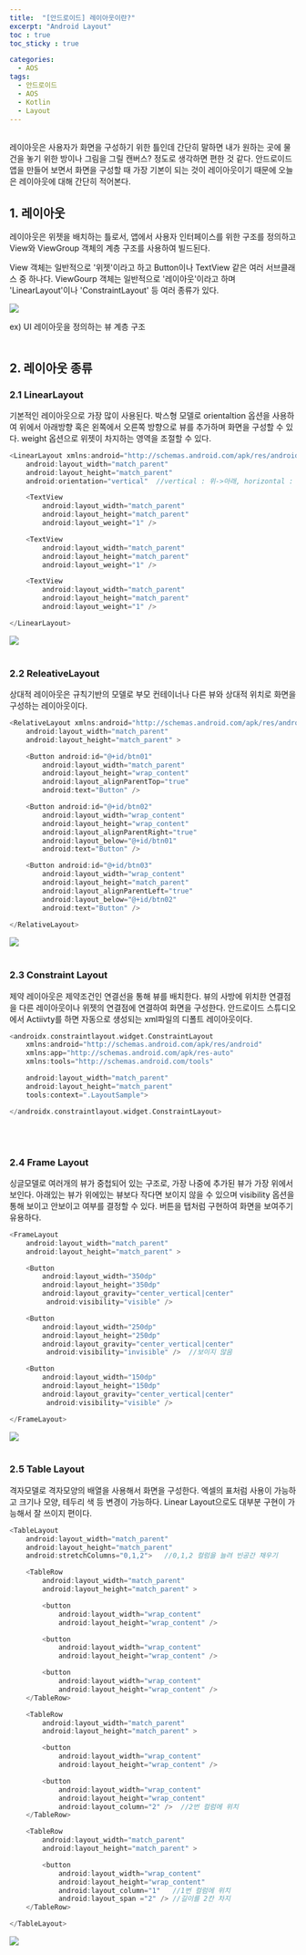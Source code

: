 ```yaml
---
title:  "[안드로이드] 레이아웃이란?"
excerpt: "Android Layout"
toc : true
toc_sticky : true

categories:
  - AOS
tags: 
  - 안드로이드 
  - AOS
  - Kotlin
  - Layout
---
```


<br/>
레이아웃은 사용자가 화면을 구성하기 위한 틀인데 간단히 말하면 내가 원하는 곳에 물건을 놓기 위한 방이나 
그림을 그릴 캔버스? 정도로 생각하면 편한 것 같다.
안드로이드 앱을 만들어 보면서 화면을 구성할 때 가장 기본이 되는 것이 레이아웃이기 때문에 
오늘은 레이아웃에 대해 간단히 적어본다.


## 1. 레이아웃

레이아웃은 위젯을 배치하는 틀로서, 앱에서 사용자 인터페이스를 위한 구조를 정의하고 View와 ViewGroup 객체의 계층
구조를 사용하여 빌드된다.

View 객체는 일반적으로 '위젯'이라고 하고 Button이나 TextView 같은 여러 서브클래스 중 하나다.
ViewGourp 객체는 일반적으로 '레이아웃'이라고 하며 'LinearLayout'이나 'ConstraintLayout' 등 여러 종류가 있다.

<img src="/assets/images/view_structure.PNG">

ex) UI 레이아웃을 정의하는 뷰 계층 구조<br/><br/>



## 2. 레이아웃 종류

### 2.1 LinearLayout

기본적인 레이아웃으로 가장 많이 사용된다. 박스형 모델로 orientaltion 옵션을 사용하여 위에서 아래방향 혹은 왼쪽에서 오른쪽 방향으로 뷰를 추가하며 화면을 구성할 수 있다.
weight 옵션으로 위젯이 차지하는 영역을 조절할 수 있다.

```kotlin
<LinearLayout xmlns:android="http://schemas.android.com/apk/res/android"
    android:layout_width="match_parent"
    android:layout_height="match_parent"
    android:orientation="vertical"  //vertical : 위->아래, horizontal : 좌->우

    <TextView
        android:layout_width="match_parent"
        android:layout_height="match_parent"
        android:layout_weight="1" />

    <TextView
        android:layout_width="match_parent"
        android:layout_height="match_parent"
        android:layout_weight="1" />

    <TextView
        android:layout_width="match_parent"
        android:layout_height="match_parent"
        android:layout_weight="1" />

</LinearLayout>
```

<img src="/assets/images/linearLayout.PNG"><br/><br/>



### 2.2 ReleativeLayout

상대적 레이아웃은 규칙기반의 모델로 부모 컨테이너나 다른 뷰와 상대적 위치로 화면을 구성하는 레이아웃이다.

```kotlin
<RelativeLayout xmlns:android="http://schemas.android.com/apk/res/android" 
    android:layout_width="match_parent" 
    android:layout_height="match_parent" > 

    <Button android:id="@+id/btn01"
        android:layout_width="match_parent"
        android:layout_height="wrap_content"
        android:layout_alignParentTop="true"
        android:text="Button" />

    <Button android:id="@+id/btn02"
        android:layout_width="wrap_content"
        android:layout_height="wrap_content"
        android:layout_alignParentRight="true"
        android:layout_below="@+id/btn01"
        android:text="Button" />

    <Button android:id="@+id/btn03"
        android:layout_width="wrap_content"
        android:layout_height="match_parent"
        android:layout_alignParentLeft="true"
        android:layout_below="@+id/btn02"
        android:text="Button" />
  
</RelativeLayout>
```

<img src="/assets/images/relativeLayout.PNG"><br/><br/>



### 2.3 Constraint Layout

제약 레이아웃은 제약조건인 연결선을 통해 뷰를 배치한다. 뷰의 사방에 위치한 연결점을 다른 레이아웃이나 위젯의 연결점에
연결하여 화면을 구성한다. 안드로이드 스튜디오에서 Actiivty를 하면 자동으로 생성되는 xml파일의 디폴트 레이아웃이다.


```kotlin
<androidx.constraintlayout.widget.ConstraintLayout 
    xmlns:android="http://schemas.android.com/apk/res/android"
    xmlns:app="http://schemas.android.com/apk/res-auto"
    xmlns:tools="http://schemas.android.com/tools"

    android:layout_width="match_parent"
    android:layout_height="match_parent"
    tools:context=".LayoutSample">

</androidx.constraintlayout.widget.ConstraintLayout>
```
<br/><br/>


### 2.4 Frame Layout

싱글모델로 여러개의 뷰가 중첩되어 있는 구조로, 가장 나중에 추가된 뷰가 가장 위에서 보인다.
아래있는 뷰가 위에있는 뷰보다 작다면 보이지 않을 수 있으며 visibility 옵션을 통해 보이고 안보이고 여부를 결정할 수 있다.
버튼을 탭처럼 구현하여 화면을 보여주기 유용하다.

```kotlin
<FrameLayout
    android:layout_width="match_parent"
    android:layout_height="match_parent" >

    <Button
        android:layout_width="350dp"
        android:layout_height="350dp"
        android:layout_gravity="center_vertical|center"
         android:visibility="visible" />

    <Button
        android:layout_width="250dp"
        android:layout_height="250dp"
        android:layout_gravity="center_vertical|center"
         android:visibility="invisible" />  //보이지 않음

    <Button
        android:layout_width="150dp"
        android:layout_height="150dp"
        android:layout_gravity="center_vertical|center"
         android:visibility="visible" />

</FrameLayout>
```

<img src="/assets/images/frameLayout.PNG"><br/><br/>



### 2.5 Table Layout

격자모델로 격자모양의 배열을 사용해서 화면을 구성한다. 엑셀의 표처럼 사용이 가능하고 크기나 모양, 테두리 색 등
변경이 가능하다. Linear Layout으로도 대부분 구현이 가능해서 잘 쓰이지 편이다.


```kotlin
<TableLayout
    android:layout_width="match_parent"
    android:layout_height="match_parent"
    android:stretchColumns="0,1,2">   //0,1,2 컬럼을 늘려 빈공간 채우기

    <TableRow
        android:layout_width="match_parent"
        android:layout_height="match_parent" >

        <button
            android:layout_width="wrap_content"
            android:layout_height="wrap_content" />

        <button
            android:layout_width="wrap_content"
            android:layout_height="wrap_content" />

        <button
            android:layout_width="wrap_content"
            android:layout_height="wrap_content" />
    </TableRow>

    <TableRow
        android:layout_width="match_parent"
        android:layout_height="match_parent" >

        <button
            android:layout_width="wrap_content"
            android:layout_height="wrap_content" />

        <button
            android:layout_width="wrap_content"
            android:layout_height="wrap_content"
            android:layout_column="2" />  //2번 컬럼에 위치
    </TableRow>

    <TableRow
        android:layout_width="match_parent"
        android:layout_height="match_parent" >

        <button
            android:layout_width="wrap_content"
            android:layout_height="wrap_content"
            android:layout_column="1"   //1번 컬럼에 위치
            android:layout_span ="2" /> //길이를 2칸 차지
    </TableRow>

</TableLayout>
```

<img src="/assets/images/tableLayout.PNG"><br/><br/>


